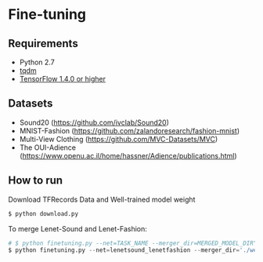# Fine-tuning
## Requirements
- Python 2.7
- [tqdm](https://github.com/tqdm/tqdm)
- [TensorFlow 1.4.0 or higher](https://github.com/tensorflow/tensorflow)

## Datasets
- Sound20 (https://github.com/ivclab/Sound20)
- MNIST-Fashion (https://github.com/zalandoresearch/fashion-mnist)
- Multi-View Clothing (https://github.com/MVC-Datasets/MVC)
- The OUI-Adience (https://www.openu.ac.il/home/hassner/Adience/publications.html)

## How to run
Download TFRecords Data and Well-trained model weight

```python
$ python download.py
```

To merge Lenet-Sound and Lenet-Fashion:
    
```python
# $ python finetuning.py --net=TASK_NAME --merger_dir=MERGED_MODEL_DIR"
$ python finetuning.py --net=lenetsound_lenetfashion --merger_dir='./weight_loader/weight/lenetsound_lenetfashion/merge_ACCU/' --batch_size=64
```
    

